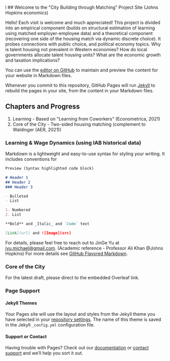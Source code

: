 l ## Welcome to the "City Building through Matching" Project Site (Johns Hopkins economics)

Hello! Each visit is welcome and much appreciated! This project is divided into an empirical component (builds on structural estimation of learning using matched employer-employee data) and a theoretical component (recovering one side of the housing match via dynamic discrete choice). It probes connections with public choice, and political economy topics. Why is talent housing not prevalent in Western economies? How do local governments allocate talent housing units? What are the economic growth and taxation implications?

You can use the [editor on GitHub](https://github.com/jyucodedata/CityBuilding/edit/gh-pages/index.md) to maintain and preview the content for your website in Markdown files.

Whenever you commit to this repository, GitHub Pages will run [Jekyll](https://jekyllrb.com/) to rebuild the pages in your site, from the content in your Markdown files.

## Chapters and Progress

1. Learning - Based on "Learning from Coworkers" (Econometrica, 2021)
2. Core of the City - Two-sided housing matching (complement to Waldinger (AER, 2021))


### Learning & Wage Dynamics (using IAB historical data)

Markdown is a lightweight and easy-to-use syntax for styling your writing. It includes conventions for

```markdown
Preview (Syntax highlighted code block)

# Header 1
## Header 2
### Header 3

- Bulleted
- List

1. Numbered
2. List

**Bold** and _Italic_ and `Code` text

[Link](url) and ![Image](src)
```

For details, please feel free to reach out to JinGe Yu at jyu.michael@gmail.com. (Academic reference - Professor Ali Khan @Johns Hopkins)
For more details see [GitHub Flavored Markdown](https://guides.github.com/features/mastering-markdown/).


### Core of the City

For the latest draft, please direct to the embedded Overleaf link.



### Page Support

#### Jekyll Themes

Your Pages site will use the layout and styles from the Jekyll theme you have selected in your [repository settings](https://github.com/jyucodedata/CityBuilding/settings/pages). The name of this theme is saved in the Jekyll `_config.yml` configuration file.

#### Support or Contact

Having trouble with Pages? Check out our [documentation](https://docs.github.com/categories/github-pages-basics/) or [contact support](https://support.github.com/contact) and we’ll help you sort it out.
